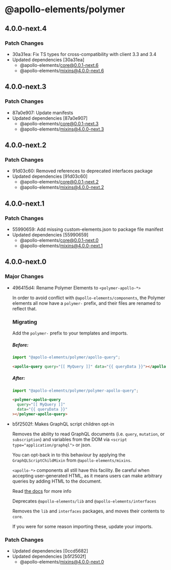 # @apollo-elements/polymer

## 4.0.0-next.4

### Patch Changes

- 30a31ea: Fix TS types for cross-compatibility with client 3.3 and 3.4
- Updated dependencies [30a31ea]
  - @apollo-elements/core@0.0.1-next.6
  - @apollo-elements/mixins@4.0.0-next.6

## 4.0.0-next.3

### Patch Changes

- 87a0e907: Update manifests
- Updated dependencies [87a0e907]
  - @apollo-elements/core@0.0.1-next.3
  - @apollo-elements/mixins@4.0.0-next.3

## 4.0.0-next.2

### Patch Changes

- 91d03c60: Removed references to deprecated interfaces package
- Updated dependencies [91d03c60]
  - @apollo-elements/core@0.0.1-next.2
  - @apollo-elements/mixins@4.0.0-next.2

## 4.0.0-next.1

### Patch Changes

- 55990659: Add missing custom-elements.json to package file manifest
- Updated dependencies [55990659]
  - @apollo-elements/core@0.0.1-next.0
  - @apollo-elements/mixins@4.0.0-next.1

## 4.0.0-next.0

### Major Changes

- 496415d4: Rename Polymer Elements to `<polymer-apollo-*>`

  In order to avoid conflict with `@apollo-elements/components`, the Polymer elements all now have a `polymer-` prefix, and their files are renamed to reflect that.

  ### Migrating

  Add the `polymer-` prefix to your templates and imports.

  ##### Before:

  ```js
  import "@apollo-elements/polymer/apollo-query";
  ```

  ```html
  <apollo-query query="[[ MyQuery ]]" data="{{ queryData }}"></apollo-query>
  ```

  ##### After:

  ```js
  import "@apollo-elements/polymer/polymer-apollo-query";
  ```

  ```html
  <polymer-apollo-query
    query="[[ MyQuery ]]"
    data="{{ queryData }}"
  ></polymer-apollo-query>
  ```

- b5f2502f: Makes GraphQL script children opt-in

  Removes the ability to read GraphQL documents (i.e. `query`, `mutation`, or `subscription`) and variables from the DOM via `<script type="application/graphql">` or json.

  You can opt-back in to this behaviour by applying the `GraphQLScriptChildMixin` from `@apollo-elements/mixins`.

  `<apollo-*>` components all still have this facility. Be careful when accepting user-generated HTML, as it means users can make arbitrary queries by adding HTML to the document.

  Read [the docs](https://apolloelements.dev/api/libraries/mixins/graphql-script-child-mixin/) for more info

  Deprecates `@apollo-elements/lib` and `@apollo-elements/interfaces`

  Removes the `lib` and `interfaces` packages, and moves their contents to `core`.

  If you were for some reason importing these, update your imports.

### Patch Changes

- Updated dependencies [0ccd5682]
- Updated dependencies [b5f2502f]
  - @apollo-elements/mixins@4.0.0-next.0
